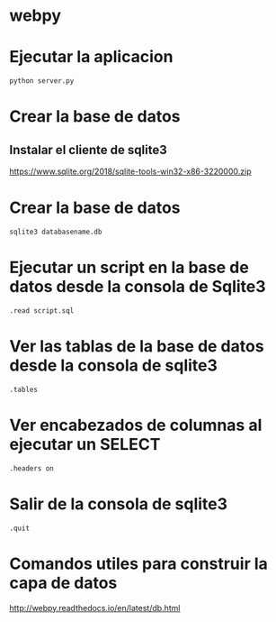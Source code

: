 # webpy

# Ejecutar la aplicacion
    python server.py

# Crear la base de datos

## Instalar el cliente de sqlite3

https://www.sqlite.org/2018/sqlite-tools-win32-x86-3220000.zip

# Crear la base de datos
    
    sqlite3 databasename.db

# Ejecutar un script en la base de datos desde la consola de Sqlite3

    .read script.sql

# Ver las tablas de la base de datos desde la consola de sqlite3

    .tables

# Ver encabezados de columnas al ejecutar un SELECT

    .headers on

# Salir de la consola de sqlite3

    .quit

# Comandos utiles para construir la capa de datos

http://webpy.readthedocs.io/en/latest/db.html

